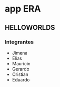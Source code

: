 # app ERA
## HELLOWORLDS
### Integrantes
- Jimena
- Elias
- Mauricio
- Gerardo
- Cristian
- Eduardo
